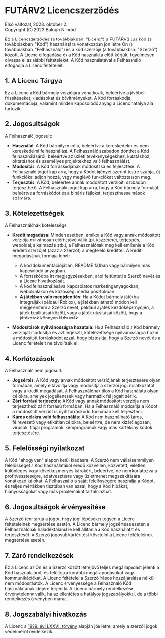 
# FUTÁRV2 Licencszerződés

Első változat, 2023. október 2.  
Copyright (C) 2023 Balogh Nimród

Ez a Licencszerződés (a továbbiakban: "Licenc") a FUTÁRV2 Lua kód (a továbbiakban: "Kód") használatára vonatkozóan jön létre Ön (a továbbiakban: "Felhasználó") és a kód szerzője (a továbbiakban: "Szerző") között. A Licenc elfogadása és a Kód használata előtt kérjük, figyelmesen olvassa el az alábbi feltételeket. A Kód használatával a Felhasználó elfogadja a Licenc feltételeit.

## 1. A Licenc Tárgya
Ez a Licenc a Kód bármely verziójára vonatkozik, beleértve a jövőbeli frissítéseket, kiadásokat és bővítményeket. A Kód forráskódja, dokumentációja, valamint minden kapcsolódó anyag a Licenc hatálya alá tartozik.

## 2. Jogosultságok
A Felhasználó jogosult:
- **Használat**: A Kód bármilyen célú, beleértve a kereskedelmi és nem kereskedelmi felhasználást. A Felhasználó szabadon dönthet a Kód felhasználásáról, beleértve az üzleti tevékenységekhez, kutatáshoz, oktatáshoz és személyes projektekhez való felhasználást.
- **Módosítás**: A Kód forráskódjának módosítása és fejlesztése. A Felhasználó jogot kap arra, hogy a Kódot igényei szerint testre szabja, új funkciókat adjon hozzá, vagy meglévő funkciókat változtasson meg.
- **Terjesztés**: A Kód, beleértve annak módosított verzióit, szabadon terjeszthető. A Felhasználó jogot kap arra, hogy a Kód bármely formáját, beleértve a forráskódot és a bináris fájlokat, terjeszthesse mások számára.

## 3. Kötelezettségek
A Felhasználónak kötelessége:
- **Kredit megadása**: Minden esetben, amikor a Kód vagy annak módosított verziója nyilvánosan elérhetővé válik (pl. közzététel, terjesztés, weboldal, alkalmazás stb.), a Felhasználónak meg kell említenie a Kód eredeti szerzőjét (azaz a Szerzőt) a megfelelő kredittel. A kredit megadásának formája lehet:
  - A kód dokumentációjában, README fájlban vagy bármilyen más kapcsolódó anyagban.
  - A forráskódba írt megjegyzésekben, ahol feltünteti a Szerző nevét és a Licenc hivatkozását.
  - A kód felhasználásával kapcsolatos marketinganyagokban, weboldalakon és közösségi média posztokban.
  - **A játékban való megjelenítés**: Ha a Kódot bármely játékba integrálják (például Roblox), a játékban látható módon kell megjeleníteni a Szerző nevét, például a játék kezdőképernyőjén, a játék beállításai között, vagy a játék utasításai között, hogy a játékosok könnyen láthassák.

- **Módosítások nyilvánosságra hozatala**: Ha a Felhasználó a Kód bármely verzióját módosítja és azt terjeszti, kötelezettsége nyilvánosságra hozni a módosított forráskódot azzal, hogy biztosítja, hogy a Szerző nevét és a Licenc feltételeit ne távolítsák el.

## 4. Korlátozások
A Felhasználó nem jogosult:
- **Jogsértés**: A Kód vagy annak módosított verziójának terjesztésére olyan formában, amely eltávolítja vagy módosítja a szerzői jogi nyilatkozatot vagy a kredit megadását. A Felhasználónak tilos a Kód használata olyan célokra, amelyek jogellenesek vagy harmadik fél jogait sértik.
- **Zárt forrású terjesztés**: A Kód vagy annak módosított verziója nem terjeszthető zárt forrású formában. Ha a Felhasználó módosítja a Kódot, a módosított verziót is nyílt forráskódú formában kell terjeszteni.
- **Káros célokra való felhasználás**: A Kód nem használható káros, félrevezető vagy etikátlan célokra, beleértve, de nem kizárólagosan, vírusok, trójai programok, kémprogramok vagy más kártékony kódok terjesztésére.

## 5. Felelősségi nyilatkozat
A Kód "ahogy van" alapon kerül kiadásra. A Szerző nem vállal semmilyen felelősséget a Kód használatából eredő közvetlen, közvetett, véletlen, különleges vagy következményes károkért, beleértve, de nem korlátozva a profitveszteségre, adatvesztésre vagy üzletmenet megszakítására vonatkozó károkat. A Felhasználó a saját felelősségére használja a Kódot, és teljes mértékben tisztában van azzal, hogy a Kód hibákat, hiányosságokat vagy más problémákat tartalmazhat.

## 6. Jogosultságok érvényesítése
A Szerző fenntartja a jogot, hogy jogi lépéseket tegyen a Licenc feltételeinek megsértése esetén. A Licenc bármely jogsértése esetén a Felhasználónak haladéktalanul le kell állítania a Kód használatát és terjesztését. A Szerző jogosult kártérítést követelni a Licenc feltételeinek megsértése esetén.

## 7. Záró rendelkezések
Ez a Licenc az Ön és a Szerző között létrejövő teljes megállapodást jelenti a Kód használatáról, és felülírja a korábbi megállapodásokat vagy kommunikációkat. A Licenc feltételei a Szerző írásos hozzájárulása nélkül nem módosíthatók. A Licenc érvényessége a Felhasználó Kód használatának idejére terjed ki. A Licenc bármely rendelkezése érvénytelenné válik, ha az ellentétes a hatályos jogszabályokkal, de a többi rendelkezés érvényben marad.

## 8. Jogszabályi hivatkozás
A Licenc a [1999. évi LXXVI. törvény](https://net.jogtar.hu/jogszabaly?docid=99900076.tv) alapján jön létre, amely a szerzői jogok védelméről rendelkezik.
